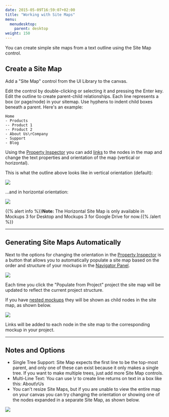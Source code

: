 ```yaml
---
date: 2015-05-09T16:59:07+02:00
title: "Working with Site Maps"
menu:
  menudesktop:
    parent: desktop
weight: 150
---
```


You can create simple site maps from a text outline using the Site Map control.

## Create a Site Map

Add a "Site Map" control from the UI Library to the canvas.

Edit the control by double-clicking or selecting it and pressing the Enter key. Edit the outline to create parent-child relationships. Each line represents a box (or page/node) in your sitemap. Use hyphens to indent child boxes beneath a parent. Here's an example:

	Home 
	- Products 
	-- Product 1 
	-- Product 2 
	- About Us\rCompany 
	- Support 
	- Blog

Using the [Property Inspector](/desktop/inspector/) you can add [links](/desktop/linking/) to the nodes in the map and change the text properties and orientation of the map (vertical or horizontal).

This is what the outline above looks like in vertical orientation (default):

![](//media.balsamiq.com/img/support/docs/m4d/sitemap.png)

...and in horizontal orientation:

![](//media.balsamiq.com/img/support/docs/m4d/sitemap-horizontal.png)

{{% alert info %}}**Note:** The Horizontal Site Map is only available in Mockups 3 for Desktop and Mockups 3 for Google Drive for now.{{% /alert %}}

---

## Generating Site Maps Automatically

Next to the options for changing the orientation in the [Property Inspector](/desktop/inspector/) is a button that allows you to automatically populate a site map based on the order and structure of your mockups in the [Navigator Panel](https://docs.balsamiq.com/desktop/overview/#the-navigator-panel). 

![](//media.balsamiq.com/img/support/docs/m4d/b3/site-map-settings.png)

Each time you click the "Populate from Project" project the site map will be updated to reflect the current project structure.

If you have [nested mockups](https://docs.balsamiq.com/desktop/overview/#nesting-mockups) they will be shown as child nodes in the site map, as shown below.

![](//media.balsamiq.com/img/support/docs/m4d/b3/site-map-populated.png)

Links will be added to each node in the site map to the corresponding mockup in your project.

---

## Notes and Options

*   Single Tree Support: Site Map expects the first line to be the top-most parent, and only one of these can exist because it only makes a single tree. If you want to make multiple trees, just add more Site Map controls.
*   Multi-Line Text: You can use \r to create line returns on text in a box like this: About\rUs
*   You can't resize Site Maps, but if you are unable to view the entire map on your canvas you can try changing the orientation or showing one of the nodes expanded in a separate Site Map, as shown below.

![](//media.balsamiq.com/img/support/docs/m4d/sitemap-split.png)